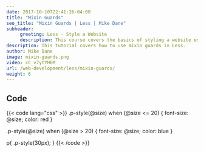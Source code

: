 ```yaml
---
date: 2017-10-10T22:41:26-04:00
title: "Mixin Guards"
seo_title: "Mixin Guards | Less | Mike Dane"
subheader:
     greeting: Less - Style a Website
     description: This course covers the basics of styling a website using Less. Work your way through the videos and we'll teach you everything you need to know to style a basic website!
description: This tutorial covers how to use mixin guards in Less.
author: Mike Dane
image: mixin-guards.png
video: cC_v7ytYH6M
url: /web-development/less/mixin-guards/
weight: 6
---
```


## Code

{{< code lang="css" >}}
.p-style(@size) when (@size <= 20) {
     font-size: @size;
     color: red
}

.p-style(@size) when (@size > 20) {
     font-size: @size;
     color: blue
}

p{
     .p-style(30px); 
}
{{< /code >}}
